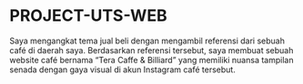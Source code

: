 # PROJECT-UTS-WEB
Saya mengangkat tema jual beli dengan mengambil referensi dari sebuah café di daerah saya. Berdasarkan referensi tersebut, saya membuat sebuah website café bernama “Tera Caffe &amp; Billiard” yang memiliki nuansa tampilan senada dengan gaya visual di akun Instagram café tersebut.
